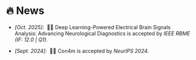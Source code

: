 # 🔥 News

- *[Oct. 2025]*: &nbsp;🎉🎉 Deep Learning-Powered Electrical Brain Signals Analysis: Advancing Neurological Diagnostics is accepted by *IEEE RBME (IF: 12.0 | Q1)*.

- *[Sept. 2024]*: &nbsp;🎉🎉 Con4m is accepted by *NeurIPS 2024*.

